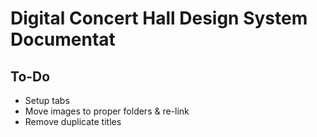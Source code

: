 # Digital Concert Hall Design System Documentat

## To-Do

* Setup tabs
* Move images to proper folders & re-link
* Remove duplicate titles
